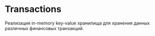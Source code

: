 # Transactions

Реализация in-memory key-value хранилища для хранения данных различных финансовых транзакций.
